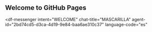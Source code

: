 ## Welcome to GitHub Pages

<script src="https://www.gstatic.com/dialogflow-console/fast/messenger/bootstrap.js?v=1"></script>
<df-messenger
  intent="WELCOME"
  chat-title="MASCARILLA"
  agent-id="2bd74cd5-d3ca-4d19-9e84-baa6ae310c37"
  language-code="es"
></df-messenger>
